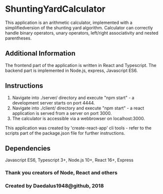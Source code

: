 # ShuntingYardCalculator

This application is an arithmetic calculator, implemented with a simplifiedversion of the shunting yard algorithm.
Calculator can correctly handle binary operators, unary operators, left/right associativity and nested parentheses.

## Additional Information

The frontend part of the application is written in React and Typescript.
The backend part is implemented in Node.js, express, Javascript ES6.

## Instructions

1) Navigate into ./server/ directory and execute "npm start" - a development server starts on port 4444.
2) Navigate into ./client/ directory and execute "npm start" - a react application is served from a server on port 3000.
3) The calculator is accessible via a webbrowser on localhost:3000.

This application was created by 'create-react-app' cli tools - 
refer to the scripts part of the package.json file for further instructions.

## Dependencies

Javascript ES6, Typescript 3+, Node.js 10+, React 16+, Express

### Thank you creators of Node, React and others 
### Created by Daedalus1948@github, 2018
